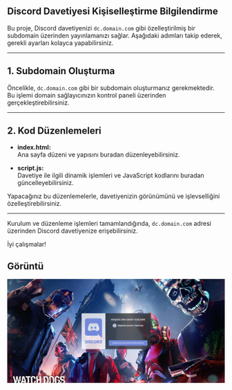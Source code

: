 ## Discord Davetiyesi Kişiselleştirme Bilgilendirme

Bu proje, Discord davetiyenizi `dc.domain.com` gibi özelleştirilmiş bir subdomain üzerinden yayınlamanızı sağlar. Aşağıdaki adımları takip ederek, gerekli ayarları kolayca yapabilirsiniz.

---

## 1. Subdomain Oluşturma

Öncelikle, `dc.domain.com` gibi bir subdomain oluşturmanız gerekmektedir.  
Bu işlemi domain sağlayıcınızın kontrol paneli üzerinden gerçekleştirebilirsiniz.

---

## 2. Kod Düzenlemeleri

- **index.html:**  
  Ana sayfa düzeni ve yapısını buradan düzenleyebilirsiniz.

- **script.js:**  
  Davetiye ile ilgili dinamik işlemleri ve JavaScript kodlarını buradan güncelleyebilirsiniz.

Yapacağınız bu düzenlemelerle, davetiyenizin görünümünü ve işlevselliğini özelleştirebilirsiniz.

---

Kurulum ve düzenleme işlemleri tamamlandığında, `dc.domain.com` adresi üzerinden Discord davetiyenize erişebilirsiniz.

İyi çalışmalar!

## Görüntü
![Alternatif Metin](okyanus.png "marthex.dev")
